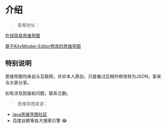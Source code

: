 # 介绍

> 查看地址：

[在线简易思维导图](/myNote/html/mindView.html ':ignore')

[基于KityMinder-Editor修改的思维导图](http://mind.clboy.cn/)



## 特别说明

思维导图均来自与互联网，并非本人原创，只是看过后稍作修改转为JSON，拿来与大家分享。

如有涉及到版权问题，联系立删。



> 思维导图来源：



- [java思维导图社区](https://gitee.com/java-mindmap)
- 百度谷歌等各大搜索引擎 :joy:

